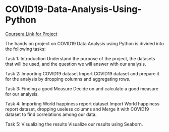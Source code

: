 # COVID19-Data-Analysis-Using-Python

[Coursera Link for Project](https://www.coursera.org/programs/data-science-elective-batch-of-2026-f30yc/projects/covid19-data-analysis-using-python?source=search)

The hands on project on COVID19 Data Analysis using Python is divided into the following tasks:

Task 1: Introduction
Understand the purpose of the project, the datasets that will be used, and the question we will answer with our analysis. 

Task 2: Importing COVID19 dataset 
Import COVID19 dataset and prepare it for the analysis by dropping columns and aggregating rows.

Task 3: Finding a good Measure 
Decide on and calculate a good measure for our analysis.

Task 4: Importing World happiness report dataset 
Import World happiness report dataset, dropping useless columns and Merge it with COVID19 dataset to find correlations among our data.

Task 5: Visualizing the results 
Visualize our results using Seaborn.

